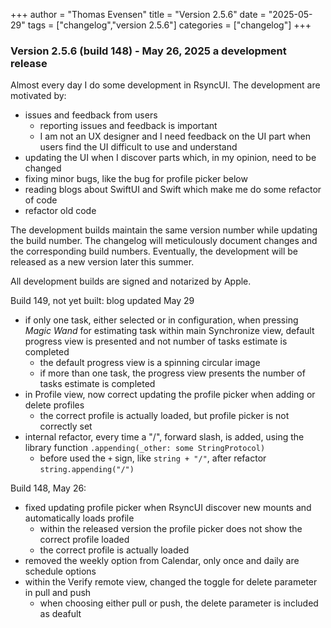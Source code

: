 +++
author = "Thomas Evensen"
title = "Version 2.5.6"
date = "2025-05-29"
tags = ["changelog","version 2.5.6"]
categories = ["changelog"]
+++

### Version 2.5.6 (build 148) - May 26, 2025 a development release

Almost every day I do some development in RsyncUI. The development are motivated by:

- issues and feedback from users
    - reporting issues and feedback is important
    - I am not an UX designer and I need feedback on the UI part when users find the UI difficult to use and understand
- updating the UI when I discover parts which, in my opinion, need to be changed
- fixing minor bugs, like the bug for profile picker below
- reading blogs about SwiftUI and Swift which make me do some refactor of code
- refactor old code

The development builds maintain the same version number while updating the build number. The changelog will meticulously document changes and the corresponding build numbers. Eventually, the development will be released as a new version later this summer. 

All development builds are signed and notarized by Apple.

Build 149, not yet built: blog updated May 29

- if only one task, either selected or in configuration, when pressing *Magic Wand* for estimating task  within main Synchronize view, default progress view is presented and not number of tasks estimate is completed
    - the default progress view is a spinning circular image
    - if more than one task, the progress view presents the number of tasks estimate is completed
- in Profile view, now correct updating the profile picker when adding or delete profiles
    - the correct profile is actually loaded, but profile picker is not correctly set
- internal refactor, every time a "/", forward slash, is added, using the library function `.appending(_other: some StringProtocol)`
    - before used the `+` sign, like `string + "/"`, after refactor  `string.appending("/")`

Build 148, May 26:

- fixed updating profile picker when RsyncUI discover new mounts and automatically loads profile
    - within the released version the profile picker does not show the correct profile loaded
    - the correct profile is actually loaded
- removed the weekly option from Calendar, only once and daily are schedule options
- within the Verify remote view, changed the toggle for delete parameter in pull and push
    - when choosing either pull or push, the delete parameter is included as deafult